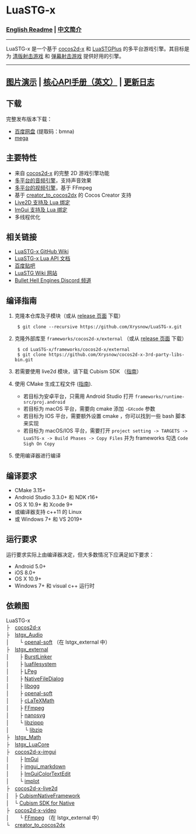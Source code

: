 # LuaSTG-x

### [English Readme](README.md) | [中文简介](README_ZH.md)

---

LuaSTG-x 是一个基于 [cocos2d-x](https://github.com/cocos2d/cocos2d-x) 和 [LuaSTGPlus](https://github.com/9chu/LuaSTGPlus) 的多平台游戏引擎。其目标是为 [清版射击游戏](https://zh.wikipedia.org/wiki/%E6%B8%85%E7%89%88%E5%B0%84%E5%87%BB%E6%B8%B8%E6%88%8F) 和 [弹幕射击游戏](https://zh.wikipedia.org/wiki/%E5%BD%88%E5%B9%95%E5%B0%84%E6%93%8A%E9%81%8A%E6%88%B2) 提供好用的引擎。

---

## [图片演示](https://github.com/Xrysnow/LuaSTG-x/wiki/%E5%9B%BE%E7%89%87%E6%BC%94%E7%A4%BA) | [核心API手册（英文）](https://github.com/Xrysnow/LuaSTG-x/wiki/Core_API_Manual) | [更新日志](https://github.com/Xrysnow/LuaSTG-x/wiki/%E6%9B%B4%E6%96%B0%E6%97%A5%E5%BF%97)

## 下载

完整发布版本下载：

- [百度网盘](https://pan.baidu.com/s/11TeRowwODzz7ZjMEmeJkbA) (提取码：bmna)
- [mega](https://mega.nz/folder/WVAQwYzA#X9g-KiulLMUZfdn8DDV72g)

## 主要特性

- 来自 [cocos2d-x](https://github.com/cocos2d/cocos2d-x) 的完整 2D 游戏引擎功能
- [多平台的音频引擎](https://github.com/Xrysnow/lstgx_Audio)，支持声音效果
- [多平台的视频引擎](https://github.com/Xrysnow/lstgx_Video)，基于 FFmpeg
- 基于 [creator_to_cocos2dx](https://github.com/cocos2d/creator_to_cocos2dx) 的 Cocos Creator 支持
- [Live2D 支持及 Lua 绑定](https://github.com/Xrysnow/cocos2d-x-live2d)
- [ImGui 支持及 Lua 绑定](https://github.com/Xrysnow/cocos2d-x-imgui)
- 多线程优化

## 相关链接

- [LuaSTG-x GitHub Wiki](https://github.com/Xrysnow/LuaSTG-x/wiki)
- [LuaSTG-x Lua API 文档](https://xrysnow.github.io/lstgx_Doc)
- [百度贴吧](https://tieba.baidu.com/f?kw=luastg)
- [LuaSTG Wiki 网站](http://en.luastg.shoutwiki.com/wiki/Main_Page)
- [Bullet Hell Engines Discord 频道](https://discord.gg/4wNvvPHxeU)

## 编译指南

1. 克隆本仓库及子模块（或从 [release 页面](https://github.com/Xrysnow/LuaSTG-x/releases) 下载）

        $ git clone --recursive https://github.com/Xrysnow/LuaSTG-x.git

2. 克隆外部库至 `frameworks/cocos2d-x/external` （或从 [release 页面](https://github.com/Xrysnow/cocos2d-x-3rd-party-libs-bin/releases) 下载）

        $ cd LuaSTG-x/frameworks/cocos2d-x/external
        $ git clone https://github.com/Xrysnow/cocos2d-x-3rd-party-libs-bin.git

3. 若需要使用 live2d 模块，请下载 Cubism SDK （[指南](https://github.com/Xrysnow/cocos2d-x-live2d)）

4. 使用 CMake 生成工程文件 ([指南](https://github.com/cocos2d/cocos2d-x/blob/v4/cmake/README.md)).
   - 若目标为安卓平台，只需用 Android Studio 打开 `frameworks/runtime-src/proj.android`
   - 若目标为 macOS 平台，需要向 cmake 添加 `-GXcode` 参数
   - 若目标为 IOS 平台，需要额外设置 cmake ，你可以找到一些 bash 脚本来实现
   - 若目标为 macOS/IOS 平台，需要打开 `project setting -> TARGETS -> LuaSTG-x -> Build Phases -> Copy Files` 并为 frameworks 勾选 `Code Sigh On Copy`

5. 使用编译器进行编译

## 编译要求

- CMake 3.15+
- Android Studio 3.3.0+ 和 NDK r16+
- OS X 10.9+ 和 Xcode 9+
- 或编译器支持 c++11 的 Linux
- 或 Windows 7+ 和 VS 2019+

## 运行要求

运行要求实际上由编译器决定，但大多数情况下应满足如下要求：

- Android 5.0+
- iOS 8.0+
- OS X 10.9+
- Windows 7+ 和 visual c++ 运行时

## 依赖图

LuaSTG-x\
├　[cocos2d-x](https://github.com/Xrysnow/cocos2d-x)\
├　[lstgx_Audio](https://github.com/Xrysnow/lstgx_Audio)\
│　　└ [openal-soft](https://github.com/kcat/openal-soft) （在 lstgx_external 中）\
├　[lstgx_external](https://github.com/Xrysnow/lstgx_external)\
│　　├ [BurstLinker](https://github.com/Xrysnow/BurstLinker)\
│　　├ [luafilesystem](http://keplerproject.github.io/luafilesystem)\
│　　├ [LPeg](http://www.inf.puc-rio.br/~roberto/lpeg)\
│　　├ [NativeFileDialog](https://github.com/mlabbe/nativefiledialog)\
│　　├ [libogg](https://xiph.org/ogg)\
│　　├ [openal-soft](https://github.com/kcat/openal-soft)\
│　　├ [cLaTeXMath](https://github.com/NanoMichael/cLaTeXMath)\
│　　├ [FFmpeg](http://ffmpeg.org)\
│　　├ [nanosvg](https://github.com/memononen/nanosvg)\
│　　└ [libzippp](https://github.com/ctabin/libzippp)\
│　　　└ [libzip](https://github.com/nih-at/libzip)\
├　[lstgx_Math](https://github.com/Xrysnow/lstgx_Math)\
├　[lstgx_LuaCore](https://github.com/Xrysnow/lstgx_LuaCore)\
├　[cocos2d-x-imgui](https://github.com/Xrysnow/cocos2d-x-imgui)\
│　　├ [ImGui](https://github.com/ocornut/imgui)\
│　　├ [imgui_markdown](https://github.com/juliettef/imgui_markdown)\
│　　├ [ImGuiColorTextEdit](https://github.com/Xrysnow/ImGuiColorTextEdit)\
│　　└ [implot](https://github.com/epezent/implot)\
├　[cocos2d-x-live2d](https://github.com/Xrysnow/cocos2d-x-live2d)\
│　├ [CubismNativeFramework](https://github.com/Live2D/CubismNativeFramework)\
│　└ [Cubism SDK for Native](https://www.live2d.com/en/download/cubism-sdk/download-native)\
├　[cocos2d-x-video](https://github.com/Xrysnow/cocos2d-x-video)\
│　　└ [FFmpeg](http://ffmpeg.org) （在 lstgx_external 中）\
└　[creator_to_cocos2dx](https://github.com/Xrysnow/creator_to_cocos2dx)
